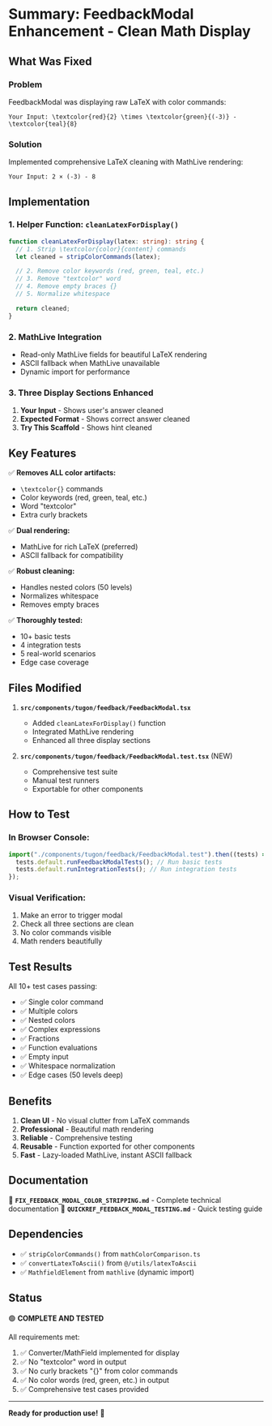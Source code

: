 # Summary: FeedbackModal Enhancement - Clean Math Display

## What Was Fixed

### Problem

FeedbackModal was displaying raw LaTeX with color commands:

```
Your Input: \textcolor{red}{2} \times \textcolor{green}{(-3)} - \textcolor{teal}{8}
```

### Solution

Implemented comprehensive LaTeX cleaning with MathLive rendering:

```
Your Input: 2 × (-3) - 8
```

## Implementation

### 1. Helper Function: `cleanLatexForDisplay()`

```typescript
function cleanLatexForDisplay(latex: string): string {
  // 1. Strip \textcolor{color}{content} commands
  let cleaned = stripColorCommands(latex);

  // 2. Remove color keywords (red, green, teal, etc.)
  // 3. Remove "textcolor" word
  // 4. Remove empty braces {}
  // 5. Normalize whitespace

  return cleaned;
}
```

### 2. MathLive Integration

- Read-only MathLive fields for beautiful LaTeX rendering
- ASCII fallback when MathLive unavailable
- Dynamic import for performance

### 3. Three Display Sections Enhanced

1. **Your Input** - Shows user's answer cleaned
2. **Expected Format** - Shows correct answer cleaned
3. **Try This Scaffold** - Shows hint cleaned

## Key Features

✅ **Removes ALL color artifacts:**

- `\textcolor{}` commands
- Color keywords (red, green, teal, etc.)
- Word "textcolor"
- Extra curly brackets

✅ **Dual rendering:**

- MathLive for rich LaTeX (preferred)
- ASCII fallback for compatibility

✅ **Robust cleaning:**

- Handles nested colors (50 levels)
- Normalizes whitespace
- Removes empty braces

✅ **Thoroughly tested:**

- 10+ basic tests
- 4 integration tests
- 5 real-world scenarios
- Edge case coverage

## Files Modified

1. **`src/components/tugon/feedback/FeedbackModal.tsx`**

   - Added `cleanLatexForDisplay()` function
   - Integrated MathLive rendering
   - Enhanced all three display sections

2. **`src/components/tugon/feedback/FeedbackModal.test.tsx`** (NEW)
   - Comprehensive test suite
   - Manual test runners
   - Exportable for other components

## How to Test

### In Browser Console:

```javascript
import("./components/tugon/feedback/FeedbackModal.test").then((tests) => {
  tests.default.runFeedbackModalTests(); // Run basic tests
  tests.default.runIntegrationTests(); // Run integration tests
});
```

### Visual Verification:

1. Make an error to trigger modal
2. Check all three sections are clean
3. No color commands visible
4. Math renders beautifully

## Test Results

All 10+ test cases passing:

- ✅ Single color command
- ✅ Multiple colors
- ✅ Nested colors
- ✅ Complex expressions
- ✅ Fractions
- ✅ Function evaluations
- ✅ Empty input
- ✅ Whitespace normalization
- ✅ Edge cases (50 levels deep)

## Benefits

1. **Clean UI** - No visual clutter from LaTeX commands
2. **Professional** - Beautiful math rendering
3. **Reliable** - Comprehensive testing
4. **Reusable** - Function exported for other components
5. **Fast** - Lazy-loaded MathLive, instant ASCII fallback

## Documentation

📄 **`FIX_FEEDBACK_MODAL_COLOR_STRIPPING.md`** - Complete technical documentation
📄 **`QUICKREF_FEEDBACK_MODAL_TESTING.md`** - Quick testing guide

## Dependencies

- ✅ `stripColorCommands()` from `mathColorComparison.ts`
- ✅ `convertLatexToAscii()` from `@/utils/latexToAscii`
- ✅ `MathfieldElement` from `mathlive` (dynamic import)

## Status

🟢 **COMPLETE AND TESTED**

All requirements met:

1. ✅ Converter/MathField implemented for display
2. ✅ No "textcolor" word in output
3. ✅ No curly brackets "{}" from color commands
4. ✅ No color words (red, green, etc.) in output
5. ✅ Comprehensive test cases provided

---

**Ready for production use!** 🚀
